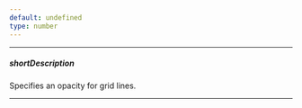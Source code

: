 ```yaml
---
default: undefined
type: number
---
```

---
##### shortDescription
Specifies an opacity for grid lines.

---
